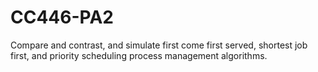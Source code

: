 # CC446-PA2
 Compare and contrast, and simulate first come first served, shortest job first, and priority scheduling process management algorithms.

